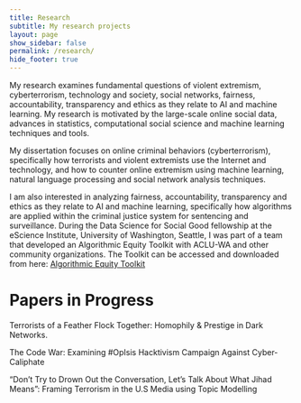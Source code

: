 ```yaml
---
title: Research
subtitle: My research projects
layout: page
show_sidebar: false
permalink: /research/
hide_footer: true
---
```


My research examines fundamental questions of violent extremism, cyberterrorism, technology and society, social networks, fairness, accountability, transparency and ethics as they relate to AI and machine learning. My research is motivated by the large-scale online social data, advances in statistics, computational social science and machine learning techniques and tools.

My dissertation focuses on online criminal behaviors (cyberterrorism), specifically how terrorists and violent extremists use the Internet and technology, and how to counter online extremism using machine learning, natural language processing and social network analysis techniques. 

I am also interested in analyzing fairness, accountability, transparency and ethics as they relate to AI and machine learning, specifically how algorithms are applied within the criminal justice system for sentencing and surveillance. During the Data Science for Social Good fellowship at the eScience Institute, University of Washington, Seattle, I was part of a team that developed an Algorithmic Equity Toolkit with ACLU-WA and other community organizations. The Toolkit can be accessed and downloaded from here: <a onclick="window.open('https://www.aclu-wa.org/AEKit')"></a>
<a href="https://www.aclu-wa.org/AEKit" target="_blank">Algorithmic Equity Toolkit</a>
    

# Papers in Progress

Terrorists of a Feather Flock Together: Homophily & Prestige in Dark Networks.

The Code War: Examining #OpIsis Hacktivism Campaign Against Cyber-Caliphate

“Don’t Try to Drown Out the Conversation, Let’s Talk About What Jihad Means”: Framing Terrorism in the U.S Media using Topic Modelling
